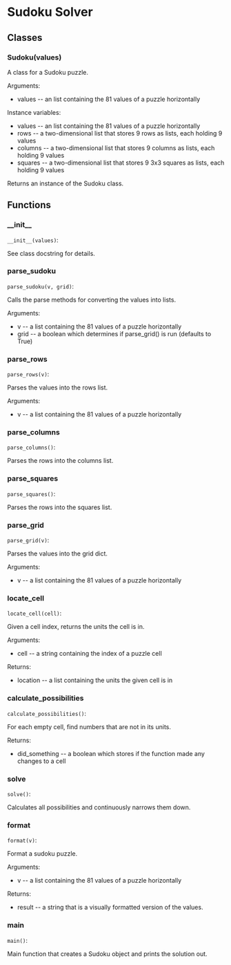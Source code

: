# Sudoku Solver

## Classes
### Sudoku(values)

A class for a Sudoku puzzle.

Arguments:
* values -- an list containing the 81 values of a puzzle horizontally

Instance variables:
* values -- an list containing the 81 values of a puzzle horizontally
* rows -- a two-dimensional list that stores 9 rows as lists, each holding 9 values
* columns -- a two-dimensional list that stores 9 columns as lists, each holding 9 values
* squares -- a two-dimensional list that stores 9 3x3 squares as lists, each holding 9 values

Returns an instance of the Sudoku class.

## Functions
### \_\_init\_\_
`__init__(values)`:

See class docstring for details.

### parse\_sudoku
`parse_sudoku(v, grid)`:

Calls the parse methods for converting the values into lists.

Arguments:
* v -- a list containing the 81 values of a puzzle horizontally
* grid -- a boolean which determines if parse_grid() is run (defaults to True)

### parse\_rows
`parse_rows(v)`:

Parses the values into the rows list.

Arguments:
* v -- a list containing the 81 values of a puzzle horizontally

### parse\_columns
`parse_columns()`:

Parses the rows into the columns list.

### parse\_squares
`parse_squares()`:

Parses the rows into the squares list.

### parse\_grid
`parse_grid(v)`:

Parses the values into the grid dict.

Arguments:
* v -- a list containing the 81 values of a puzzle horizontally

### locate\_cell
`locate_cell(cell)`:

Given a cell index, returns the units the cell is in.

Arguments:
* cell -- a string containing the index of a puzzle cell

Returns:
* location -- a list containing the units the given cell is in

### calculate\_possibilities
`calculate_possibilities()`:

For each empty cell, find numbers that are not in its units.

Returns:
* did_something -- a boolean which stores if the function made any changes to a cell

### solve
`solve()`:

Calculates all possibilities and continuously narrows them down.

### format
`format(v)`:

Format a sudoku puzzle.

Arguments:
* v -- a list containing the 81 values of a puzzle horizontally

Returns:
* result -- a string that is a visually formatted version of the values.

### main
`main()`:

Main function that creates a Sudoku object and prints the solution out.
